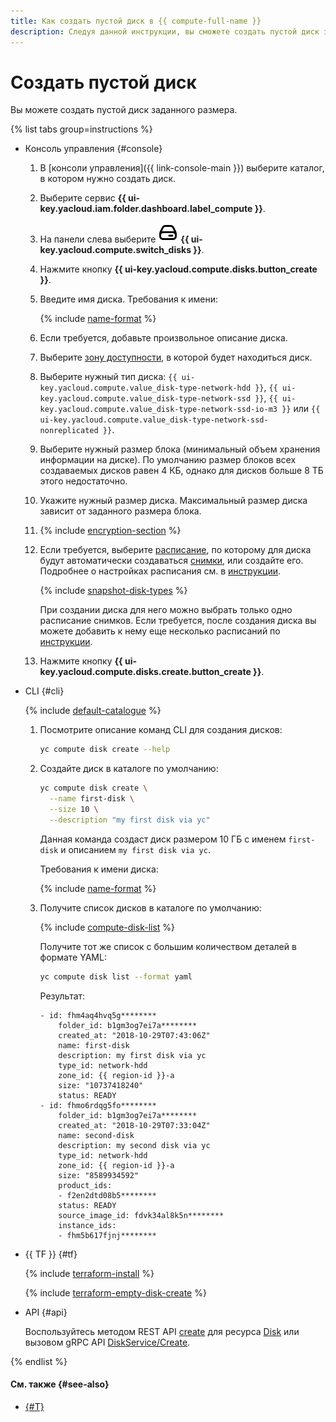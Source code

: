 ```yaml
---
title: Как создать пустой диск в {{ compute-full-name }}
description: Следуя данной инструкции, вы сможете создать пустой диск заданного размера.
---
```


# Создать пустой диск

Вы можете создать пустой диск заданного размера.

{% list tabs group=instructions %}

- Консоль управления {#console}

  1. В [консоли управления]({{ link-console-main }}) выберите каталог, в котором нужно создать диск.
  1. Выберите сервис **{{ ui-key.yacloud.iam.folder.dashboard.label_compute }}**.
  1. На панели слева выберите ![image](../../../_assets/console-icons/hard-drive.svg) **{{ ui-key.yacloud.compute.switch_disks }}**.
  1. Нажмите кнопку **{{ ui-key.yacloud.compute.disks.button_create }}**.
  1. Введите имя диска. Требования к имени:

      {% include [name-format](../../../_includes/name-format.md) %}

  1. Если требуется, добавьте произвольное описание диска.
  1. Выберите [зону доступности](../../../overview/concepts/geo-scope.md), в которой будет находиться диск.
  1. Выберите нужный тип диска: `{{ ui-key.yacloud.compute.value_disk-type-network-hdd }}`, `{{ ui-key.yacloud.compute.value_disk-type-network-ssd }}`, `{{ ui-key.yacloud.compute.value_disk-type-network-ssd-io-m3 }}` или `{{ ui-key.yacloud.compute.value_disk-type-network-ssd-nonreplicated }}`.


  1. Выберите нужный размер блока (минимальный объем хранения информации на диске). По умолчанию размер блоков всех создаваемых дисков равен 4 КБ, однако для дисков больше 8 ТБ этого недостаточно.
  1. Укажите нужный размер диска. Максимальный размер диска зависит от заданного размера блока.
  1. {% include [encryption-section](../../../_includes/compute/encryption-section.md) %}
  1. Если требуется, выберите [расписание](../../concepts/snapshot-schedule.md), по которому для диска будут автоматически создаваться [снимки](../../concepts/snapshot.md), или создайте его. Подробнее о настройках расписания см. в [инструкции](../snapshot-control/create-schedule.md).

     {% include [snapshot-disk-types](../../../_includes/compute/snapshot-disk-types.md) %}

     При создании диска для него можно выбрать только одно расписание снимков. Если требуется, после создания диска вы можете добавить к нему еще несколько расписаний по [инструкции](../disk-control/configure-schedule.md#add-schedule).

  1. Нажмите кнопку **{{ ui-key.yacloud.compute.disks.create.button_create }}**.

- CLI {#cli}

  {% include [default-catalogue](../../../_includes/default-catalogue.md) %}

  1. Посмотрите описание команд CLI для создания дисков:

      ```bash
      yc compute disk create --help
      ```

  1. Создайте диск в каталоге по умолчанию:

      ```bash
      yc compute disk create \
        --name first-disk \
        --size 10 \
        --description "my first disk via yc"
      ```

      Данная команда создаст диск размером 10 ГБ с именем `first-disk` и описанием `my first disk via yc`.

      Требования к имени диска:

      {% include [name-format](../../../_includes/name-format.md) %}

  1. Получите список дисков в каталоге по умолчанию:

      {% include [compute-disk-list](../../../_includes/compute/disk-list.md) %}

      Получите тот же список с большим количеством деталей в формате YAML:

      ```bash
      yc compute disk list --format yaml
      ```

      Результат:
      ```text
      - id: fhm4aq4hvq5g********
          folder_id: b1gm3og7ei7a********
          created_at: "2018-10-29T07:43:06Z"
          name: first-disk
          description: my first disk via yc
          type_id: network-hdd
          zone_id: {{ region-id }}-a
          size: "10737418240"
          status: READY
      - id: fhmo6rdqg5fo********
          folder_id: b1gm3og7ei7a********
          created_at: "2018-10-29T07:33:04Z"
          name: second-disk
          description: my second disk via yc
          type_id: network-hdd
          zone_id: {{ region-id }}-a
          size: "8589934592"
          product_ids:
          - f2en2dtd08b5********
          status: READY
          source_image_id: fdvk34al8k5n********
          instance_ids:
          - fhm5b617fjnj********
      ```

- {{ TF }} {#tf}

  {% include [terraform-install](../../../_includes/terraform-install.md) %}

  {% include [terraform-empty-disk-create](../../../_includes/compute/terraform-empty-disk-create.md) %}

- API {#api}

  Воспользуйтесь методом REST API [create](../../api-ref/Disk/create.md) для ресурса [Disk](../../api-ref/Disk/index.md) или вызовом gRPC API [DiskService/Create](../../api-ref/grpc/Disk/create.md).

{% endlist %}

#### См. также {#see-also}

* [{#T}](../snapshot-control/create-schedule.md)
